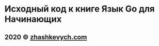 # Исходный код к книге Язык Go для Начинающих

## 2020 © <a href="https://zhashkevych.com/">zhashkevych.com</a>
